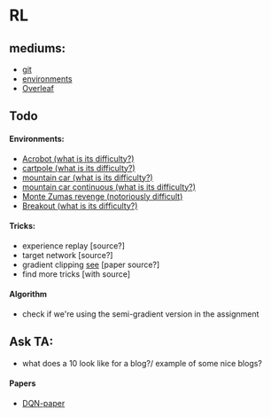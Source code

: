 # RL

## mediums:
* [git](https://github.com/MelleVessies/RL)
* [environments](https://gym.openai.com/envs/#classic_control)
* [Overleaf](https://www.overleaf.com/5619338925gmhsmbkfvhgw)

## Todo


#### Environments:
* [Acrobot (what is its difficulty?)](https://gym.openai.com/envs/Acrobot-v1/)
* [cartpole (what is its difficulty?)](https://gym.openai.com/envs/CartPole-v1/)
* [mountain car (what is its difficulty?)](https://gym.openai.com/envs/MountainCar-v0)
* [mountain car continuous (what is its difficulty?)](https://gym.openai.com/envs/MountainCar-v0/)
* [Monte Zumas revenge (notoriously difficult)](https://gym.openai.com/envs/MontezumaRevenge-v0/)
* [Breakout (what is its difficulty?)](https://gym.openai.com/envs/Breakout-v0/)


#### Tricks:
* experience replay [source?]
* target network [source?]
* gradient clipping [see](https://abhishm.github.io/DQN/) [paper source?]
* find more tricks [with source]


#### Algorithm
* check if we're using the semi-gradient version in the assignment


## Ask TA:
* what does a 10 look like for a blog?/ example of some nice blogs?

#### Papers
* [DQN-paper](https://storage.googleapis.com/deepmind-media/dqn/DQNNaturePaper.pdf)
